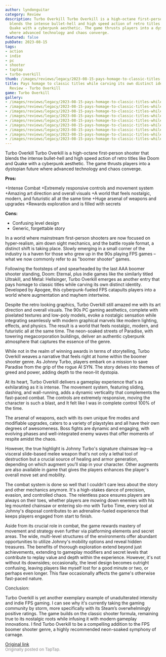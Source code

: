 ```yaml
---
author: lyndonguitar
category: Review
description: Turbo Overkill Turbo Overkill is a high-octane first-person shooter that
  blends the intense bullet-hell and high speed action of retro titles like Doom and
  Quake with a cyberpunk aesthetic. The game thrusts players into a dystopian future
  where advanced technology and chaos converge.
featured: false
pubDate: 2023-08-15
tags:
- action
- indie
- pc
- shooter
- taptap
- turbo-overkill
thumb: /images/reviews/legacy/2023-08-15-pays-homage-to-classic-titles-while-carving-its-own-distinct-identity--full-review---turb-0.avif
title: Pays homage to classic titles while carving its own distinct identity | Full
  Review - Turbo Overkill
game: Turbo Overkill
gallery:
- /images/reviews/legacy/2023-08-15-pays-homage-to-classic-titles-while-carving-its-own-distinct-identity--full-review---turb-0.avif
- /images/reviews/legacy/2023-08-15-pays-homage-to-classic-titles-while-carving-its-own-distinct-identity--full-review---turb-1.avif
- /images/reviews/legacy/2023-08-15-pays-homage-to-classic-titles-while-carving-its-own-distinct-identity--full-review---turb-2.avif
- /images/reviews/legacy/2023-08-15-pays-homage-to-classic-titles-while-carving-its-own-distinct-identity--full-review---turb-3.avif
- /images/reviews/legacy/2023-08-15-pays-homage-to-classic-titles-while-carving-its-own-distinct-identity--full-review---turb-4.avif
- /images/reviews/legacy/2023-08-15-pays-homage-to-classic-titles-while-carving-its-own-distinct-identity--full-review---turb-5.avif
- /images/reviews/legacy/2023-08-15-pays-homage-to-classic-titles-while-carving-its-own-distinct-identity--full-review---turb-6.avif
- /images/reviews/legacy/2023-08-15-pays-homage-to-classic-titles-while-carving-its-own-distinct-identity--full-review---turb-7.avif
- /images/reviews/legacy/2023-08-15-pays-homage-to-classic-titles-while-carving-its-own-distinct-identity--full-review---turb-8.avif
---
```

Turbo Overkill
Turbo Overkill is a high-octane first-person shooter that blends the intense bullet-hell and high speed action of retro titles like Doom and Quake with a cyberpunk aesthetic. The game thrusts players into a dystopian future where advanced technology and chaos converge.


**Pros:**


+Intense Combat
+Extremely responsive controls and movement system
+Amazing art direction and overall visuals
+A world that feels nostalgic, modern, and futuristic all at the same time
+Huge arsenal of weapons and upgrades
+Rewards exploration and is filled with secrets


**Cons:**
- Confusing level design
- Generic, forgettable story


In a world where mainstream first-person shooters are now focused on hyper-realism, aim down sight mechanics, and the battle royale format, a distinct shift is taking place. Slowly emerging in a small corner of the industry is a haven for those who grew up in the 90s playing FPS games – what we now commonly refer to as "boomer shooter" games.

Following the footsteps of and spearheaded by the last AAA boomer shooter standing, Doom: Eternal, plus indie games like the similarly titled Ultrakill, and Metal: Hellsinger, Turbo Overkill emerges as another entry that pays homage to classic titles while carving its own distinct identity. Developed by Apogee, this cyberpunk-fueled FPS catapults players into a world where augmentation and mayhem intertwine.

Despite the retro looking graphics, Turbo Overkill still amazed me with its art direction and overall visuals. The 90s PC gaming aesthetics, complete with pixelated textures and low-poly models, evoke a nostalgic sensation while integrating seamlessly with modern graphical marvels like modern lighting, effects, and physics. The result is a world that feels nostalgic, modern, and futuristic all at the same time. The neon-soaked streets of Paradise, with towering megacorporation buildings, deliver an authentic cyberpunk atmosphere that captures the essence of the genre.

While not in the realm of winning awards in terms of storytelling, Turbo Overkill weaves a narrative that feels right at home within the boomer shooter genre. As Johnny Turbo, players embark on a mission to save Paradise from the grip of the rogue AI SYN. The story delves into themes of greed and power, adding depth to the neon-lit dystopia.

At its heart, Turbo Overkill delivers a gameplay experience that's as exhilarating as it is intense. The movement system, featuring sliding, dashing, and wall-running, adds a dynamic verticality that complements the fast-paced combat. The controls are extremely responsive, moving the character is such a blast, and It felt like I was in complete control 100% of the time.

The arsenal of weapons, each with its own unique fire modes and modifiable upgrades, caters to a variety of playstyles and all have their own degrees of awesomeness.  Boss fights are dynamic and engaging, with evolving phases and well-integrated enemy waves that offer moments of respite amidst the chaos.

However, the true highlight is Johnny Turbo's signature chainsaw leg—a visceral slide-based melee weapon that's not only a lethal tool of destruction but a crucial source of healing and armor generation, depending on which augment you’ll slap in your character.  Other augments are also available in game that gives the players enhances the player's overall move set and mobility.

The combat system is done so well that I couldn’t care less about the story and other mechanics anymore. It's a high-stakes dance of precision, evasion, and controlled chaos. The relentless pace ensures players are always on their toes, whether players are mowing down enemies with his leg mounted chainsaw or entering slo-mo with Turbo Time, every tool at Johnny's disposal contributes to an adrenaline-fueled experience that keeps players engaged from start to finish.

Aside from its crucial role in combat, the game rewards mastery of movement and strategy even further via platforming elements and secret areas. The wide, multi-level structures of the environments offer abundant opportunities to utilize Johnny's mobility options and reveal hidden treasures. The benefits of thorough exploration extend beyond just achievements, extending to gameplay modifiers and secret levels that contribute to replay value and depth within the experience. However, it's not without its downsides; occasionally, the level design becomes outright confusing, leaving players like myself lost for a good minute or two, or perhaps even longer. This flaw occasionally affects the game's otherwise fast-paced nature.

Conclusion:

Turbo Overkill is yet another exemplary example of unadulterated intensity and indie FPS gaming. I can see why it's currently taking the gaming community by storm, more specifically with its Steam’s overwhelmingly positive ratings. The game builds on the classic shooter formula, remaining true to its nostalgic roots while infusing it with modern gameplay innovations. I find Turbo Overkill to be a compelling addition to the FPS boomer shooter genre, a highly recommended neon-soaked symphony of carnage.

[Original link](https://www.taptap.io/post/6144701)<br><span style="font-size: 0.95em; color: #888;">Originally posted on TapTap.</span>